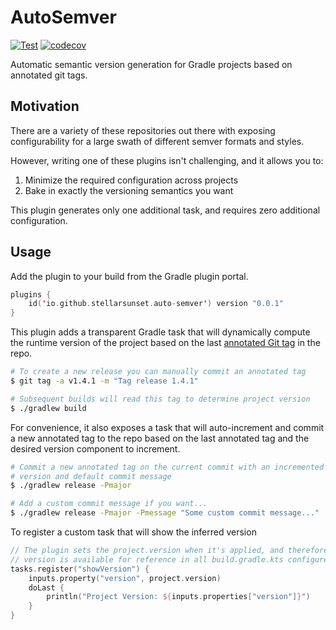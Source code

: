 # AutoSemver

[![Test](https://github.com/stellarsunset/auto-semver/actions/workflows/test.yaml/badge.svg)](https://github.com/stellarsunset/auto-semver/actions/workflows/test.yaml)
[![codecov](https://codecov.io/gh/stellarsunset/auto-semver/graph/badge.svg?token=vOMUPNbOEG)](https://codecov.io/gh/stellarsunset/auto-semver)

Automatic semantic version generation for Gradle projects based on annotated git tags.

## Motivation

There are a variety of these repositories out there with exposing configurability for a large swath of different semver
formats and styles.

However, writing one of these plugins isn't challenging, and it allows you to:

1. Minimize the required configuration across projects
2. Bake in exactly the versioning semantics you want

This plugin generates only one additional task, and requires zero additional configuration.

## Usage

Add the plugin to your build from the Gradle plugin portal.

```kotlin
plugins {
    id('io.github.stellarsunset.auto-semver') version "0.0.1"
}
```

This plugin adds a transparent Gradle task that will dynamically compute the runtime version of the project based on the
last [annotated Git tag](https://git-scm.com/book/en/v2/Git-Basics-Tagging) in the repo.

```bash
# To create a new release you can manually commit an annotated tag 
$ git tag -a v1.4.1 -m "Tag release 1.4.1"

# Subsequent builds will read this tag to determine project version
$ ./gradlew build
```

For convenience, it also exposes a task that will auto-increment and commit a new annotated tag to the repo based on the
last annotated tag and the desired version component to increment.

```bash
# Commit a new annotated tag on the current commit with an incremented major release 
# version and default commit message
$ ./gradlew release -Pmajor

# Add a custom commit message if you want...
$ ./gradlew release -Pmajor -Pmessage "Some custom commit message..."
```

To register a custom task that will show the inferred version

```kotlin
// The plugin sets the project.version when it's applied, and therefore the correct 
// version is available for reference in all build.gradle.kts configured tasks
tasks.register("showVersion") {
    inputs.property("version", project.version)
    doLast {
        println("Project Version: ${inputs.properties["version"]}")
    }
}
```